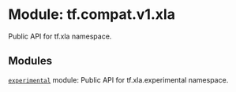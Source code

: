 <div itemscope itemtype="http://developers.google.com/ReferenceObject">
<meta itemprop="name" content="tf.compat.v1.xla" />
<meta itemprop="path" content="Stable" />
</div>

# Module: tf.compat.v1.xla

Public API for tf.xla namespace.

<!-- Placeholder for "Used in" -->


## Modules

[`experimental`](../../../tf/compat/v1/xla/experimental.md) module: Public API for tf.xla.experimental namespace.

